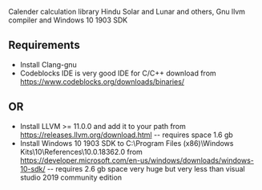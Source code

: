 Calender calculation library Hindu Solar and Lunar and others, Gnu llvm compiler and Windows 10 1903 SDK

## Requirements
- Install Clang-gnu 
- Codeblocks IDE is very good IDE for C/C++ download from https://www.codeblocks.org/downloads/binaries/
## OR
- Install LLVM >= 11.0.0 and add it to your path from https://releases.llvm.org/download.html -- requires space 1.6 gb
- Install Windows 10 1903 SDK to  C:\Program Files (x86)\Windows Kits\10\References\10.0.18362.0 from https://developer.microsoft.com/en-us/windows/downloads/windows-10-sdk/  -- requires 2.6 gb space very huge but very less than visual studio 2019 community edition

